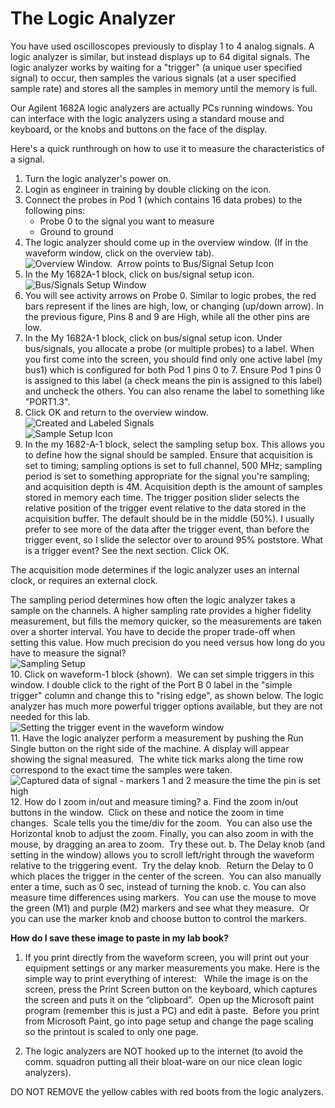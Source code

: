 # The Logic Analyzer

You have used oscilloscopes previously to display 1 to 4 analog signals.  A logic analyzer is similar, but instead displays up to 64 digital signals.  The logic analyzer works by waiting for a "trigger" (a unique user specified signal) to occur, then samples the various signals (at a user specified sample rate) and stores all the samples in memory until the memory is full.

Our Agilent 1682A logic analyzers are actually PCs running windows.  You can interface with the logic analyzers using a standard mouse and keyboard, or the knobs and buttons on the face of the display.

Here's a quick runthrough on how to use it to measure the characteristics of a signal.

1. Turn the logic analyzer's power on.
2. Login as engineer in training by double clicking on the icon.
3. Connect the probes in Pod 1 (which contains 16 data probes) to the following pins:
    - Probe 0 to the signal you want to measure
    - Ground to ground
4. The logic analyzer should come up in the overview window. (If in the waveform window, click on the overview tab).
![Overview Window.  Arrow points to Bus/Signal Setup Icon](logic_analyzer_1.jpg)  
5. In the My 1682A-1 block, click on bus/signal setup icon.
![Bus/Signals Setup Window](logic_analyzer_2.jpg)  
6. You will see activity arrows on Probe 0.  Similar to logic probes, the red bars represent if the lines are high, low, or changing (up/down arrow).  In the previous figure,  Pins 8 and 9 are High, while all the other pins are low.
7. In the My 1682A-1 block, click on bus/signal setup icon.  Under bus/signals, you allocate a probe (or multiple probes) to a label.  When you first come into the screen, you should find only one active label (my bus1) which is configured for both Pod 1 pins 0 to 7.  Ensure Pod 1 pins 0 is assigned to this label (a check means the pin is assigned to this label) and uncheck the others. You can also rename the label to something like "PORT1.3".
8. Click OK and return to the overview window.  
![Created and Labeled Signals](logic_analyzer_3.jpg)  
![Sample Setup Icon](logic_analyzer_4.jpg)  
9. In the my 1682-A-1 block, select the sampling setup box.  This allows you to define how the signal should be sampled.  Ensure that acquisition is set to timing; sampling options is set to full channel, 500 MHz; sampling period is set to something appropriate for the signal you're sampling; and acquisition depth is 4M.  Acquisition depth is the amount of samples stored in memory each time.  The trigger position slider selects the relative position of the trigger event relative to the data stored in the acquisition buffer.  The default should be in the middle (50%).  I usually prefer to see more of the data after the trigger event, than before the trigger event, so I slide the selector over to around 95% poststore.  What is a trigger event?  See the next section.  Click OK.  

The acquisition mode determines if the logic analyzer uses an internal clock, or requires an external clock.  

The sampling period determines how often the logic analyzer takes a sample on the channels. A higher sampling rate provides a higher fidelity measurement, but fills the memory quicker, so the measurements are taken over a shorter interval. You have to decide the proper trade-off when setting this value. How much precision do you need versus how long do you have to measure the signal?  
![Sampling Setup](logic_analyzer_5.jpg)  
10. Click on waveform-1 block (shown).  We can set simple triggers in this window.  I double click to the right of the Port B 0 label in the "simple trigger" column and change this to "rising edge", as shown below. The logic analyzer has much more powerful trigger options available, but they are not needed for this lab.  
![Setting the trigger event in the waveform window](logic_analyzer_6.jpg)  
11. Have the logic analyzer perform a measurement by pushing the Run Single button on the right side of the machine.  A display will appear showing the signal measured.  The white tick marks along the time row correspond to the exact time the samples were taken.  
![Captured data of signal - markers 1 and 2 measure the time the pin is set high](logic_analyzer_7.jpg)  
12. How do I zoom in/out and measure timing?
    a. Find the zoom in/out buttons in the window.  Click on these and notice the zoom in time changes.  Scale tells you the time/div for the zoom.  You can also use the Horizontal knob to adjust the zoom. Finally, you can also zoom in with the mouse, by dragging an area to zoom.  Try these out.
    b. The Delay knob (and setting in the window) allows you to scroll left/right through the waveform relative to the triggering event.  Try the delay knob.  Return the Delay to 0 which places the trigger in the center of the screen.  You can also manually enter a time, such as 0 sec, instead of turning the knob.
    c. You can also measure time differences using markers.  You can use the mouse to move the green (M1) and purple (M2) markers and see what they measure.  Or you can use the marker knob and choose button to control the markers.

**How do I save these image to paste in my lab book?**

1. If you print directly from the waveform screen, you will print out your equipment settings or any marker measurements you make. Here is the simple way to print everything of interest:   While the image is on the screen, press the Print Screen button on the keyboard, which captures the screen and puts it on the “clipboard”.  Open up the Microsoft paint program (remember this is just a PC) and edit à paste.  Before you print from Microsoft Paint, go into page setup and change the page scaling so the printout is scaled to only one page. 

2. The logic analyzers are NOT hooked up to the internet (to avoid the comm. squadron putting all their bloat-ware on our nice clean logic analyzers).

DO NOT REMOVE the yellow cables with red boots from the logic analyzers.
